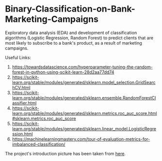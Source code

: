 # Binary-Classification-on-Bank-Marketing-Campaigns

Exploratory data analysis (EDA) and development of classification algorithms (Logistic Regression, Random Forest) to predict clients that are most likely to subscribe to a bank's product, as a result of marketing campaigns.

Useful Links:
1. https://towardsdatascience.com/hyperparameter-tuning-the-random-forest-in-python-using-scikit-learn-28d2aa77dd74
2. https://scikit-learn.org/stable/modules/generated/sklearn.model_selection.GridSearchCV.html
3. https://scikit-learn.org/stable/modules/generated/sklearn.ensemble.RandomForestClassifier.html
4. https://scikit-learn.org/stable/modules/generated/sklearn.metrics.roc_auc_score.html#sklearn.metrics.roc_auc_score
5. https://scikit-learn.org/stable/modules/generated/sklearn.linear_model.LogisticRegression.html
6. https://machinelearningmastery.com/tour-of-evaluation-metrics-for-imbalanced-classification/

The project's introduction picture has been taken from <a href="https://slideplayer.com/slide/15747121/">here</a>.